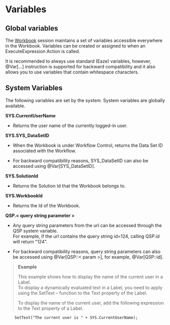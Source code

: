 
# Variables


## Global variables

The [Workbook](../../workbooks.md) session maintains a set of variables accessible everywhere in the Workbook. Variables can be created or assigned to when an ExecuteExpression Action is called.

It is recommended to always use standard (Eaze) variables, however, @Var[…] instruction is supported for backward compatibility and it also allows you to use variables that contain whitespace characters.

## System Variables

The following variables are set by the system. System variables are globally available.

**SYS.CurrentUserName**

*	Returns the user name of the currently logged-in user.

**SYS.SYS_DataSetID** 

*	When the Workbook is under Workflow Control, returns the Data Set ID associated with the Workflow.

*	For backward compatibility reasons, SYS_DataSetID can also be accessed using @Var[SYS_DataSetID].

**SYS.SolutionId**

*	Returns the Solution Id that the Workbook belongs to.

**SYS.WorkbookId**

*	Returns the Id of the Workbook.

**QSP.< query string parameter >**

*	Any query string parameters from the url can be accessed through the QSP system variable.  
For example, if the url contains the query string id=124, calling QSP.id will return "124".

*	For backward compatibility reasons, query string parameters can also be accessed using @Var[QSP::< param >], for example, @Var[QSP::id].


>**Example**
>
>This example shows how to display the name of the current user in a Label.  
>To display a dynamically evaluated text in a Label, you need to apply using the SetText – function to the Text property of the Label.
>
>To display the name of the current user, add the following expression to the Text property of a Label.
>
        SetText("The current user is " + SYS.CurrentUserName);




